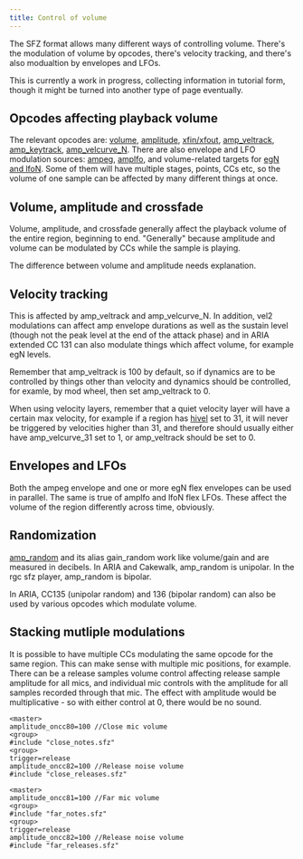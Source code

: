 ```yaml
---
title: Control of volume
---
```

The SFZ format allows many different ways of controlling volume. There's the
modulation of volume by opcodes, there's velocity tracking, and there's also
modualtion by envelopes and LFOs.

This is currently a work in progress, collecting information in tutorial form,
though it might be turned into another type of page eventually.

## Opcodes affecting playback volume

The relevant opcodes are: [volume](/opcodes/volume), [amplitude](/opcodes/amplitude), 
[xfin/xfout](/opcodes/xfin_loccN), [amp_veltrack](/opcodes/amp_veltrack),
[amp_keytrack](/opcodes/amp_keytrack), [amp_velcurve_N](/opcodes/amp_velcurve_N).
There are also envelope and LFO modulation sources: [ampeg](/opcodes/ampeg_attack), 
[amplfo](/opcodes/amplfo_depth), and volume-related targets for
[egN and lfoN](/tutorials/sfz2_modulations). Some of them will have multiple stages,
points, CCs etc, so the volume of one sample can be affected by many different things
at once.

## Volume, amplitude and crossfade

Volume, amplitude, and crossfade generally affect the playback volume of the entire
region, beginning to end. "Generally" because amplitude and volume can be modulated
by CCs while the sample is playing.

The difference between volume and amplitude needs explanation.

## Velocity tracking

This is affected by amp_veltrack and amp_velcurve_N. In addition, vel2 modulations
can affect amp envelope durations as well as the sustain level (though not the
peak level at the end of the attack phase) and in ARIA extended CC 131 can also
modulate things which affect volume, for example egN levels.

Remember that amp_veltrack is 100 by default, so if dynamics are to be controlled
by things other than velocity and dynamics should be controlled, for examle, by
mod wheel, then set amp_veltrack to 0.

When using velocity layers, remember that a quiet velocity layer will have a certain
max velocity, for example if a region has [hivel](/opcodes/hivel) set to 31, it
will never be triggered by velocities higher than 31, and therefore should usually
either have amp_velcurve_31 set to 1, or amp_veltrack should be set to 0.

## Envelopes and LFOs

Both the ampeg envelope and one or more egN flex envelopes can be used in parallel.
The same is true of amplfo and lfoN flex LFOs. These affect the volume of the
region differently across time, obviously.

## Randomization

[amp_random](/opcodes/amp_random) and its alias gain_random work like volume/gain
and are measured in decibels. In ARIA and Cakewalk, amp_random is unipolar. In the
rgc sfz player, amp_random is bipolar.

In ARIA, CC135 (unipolar random) and 136 (bipolar random) can also be used by
various opcodes which modulate volume.

## Stacking mutliple modulations

It is possible to have multiple CCs modulating the same opcode for the same region.
This can make sense with multiple mic positions, for example. There can be a release
samples volume control affecting release sample amplitude for all mics, and individual
mic controls with the amplitude for all samples recorded through that mic. The effect
with amplitude would be multiplicative - so with either control at 0, there would be
no sound.

```
<master>
amplitude_oncc80=100 //Close mic volume
<group>
#include "close_notes.sfz"
<group>
trigger=release
amplitude_oncc82=100 //Release noise volume
#include "close_releases.sfz"

<master>
amplitude_oncc81=100 //Far mic volume
<group>
#include "far_notes.sfz"
<group>
trigger=release
amplitude_oncc82=100 //Release noise volume
#include "far_releases.sfz"
```
